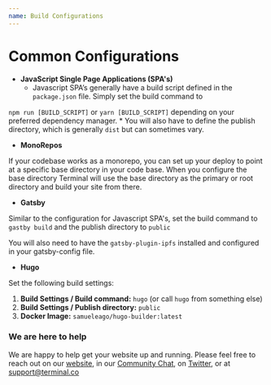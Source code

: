 ```yaml
---
name: Build Configurations
---
```


# Common Configurations

- **JavaScript Single Page Applications (SPA's)**
  - Javascript SPA’s generally have a build script defined in the `package.json` file. Simply set the build command to

`npm run [BUILD_SCRIPT]` or `yarn [BUILD_SCRIPT]` depending on your preferred dependency manager. \* You will also have to define the publish directory, which is generally `dist` but can sometimes vary.

- **MonoRepos**

If your codebase works as a monorepo, you can set up your deploy to point at a specific base directory in your code base. When you configure the base directory Terminal will use the base directory as the primary or root directory and build your site from there.

- **Gatsby**

Similar to the configuration for Javascript SPA's, set the build command to `gastby build` and the publish directory to `public`

You will also need to have the `gatsby-plugin-ipfs` installed and configured in your gatsby-config file.

- **Hugo**

Set the following build settings:

1. **Build Settings / Build command:** `hugo` (or call `hugo` from something else)
2. **Build Settings / Publish directory:** `public`
3. **Docker Image:** `samueleago/hugo-builder:latest`


### We are here to help

We are happy to help get your website up and running. Please feel free to reach out on our [website](https://terminal.co), in our [Community Chat](https://join.slack.com/t/terminal-public/shared_invite/enQtOTM1MjQ3NTExMDU3LTNkYjU1ZGJhZGUyYjgwN2I3OThjY2U5OThlMGY2MGY0OGYxMDI1OWIwMTMwYzViZGY4ZGU0NDA0YmY4ZjVhOTg), on [Twitter](https://twitter.com/terminaldotco), or at support@terminal.co
